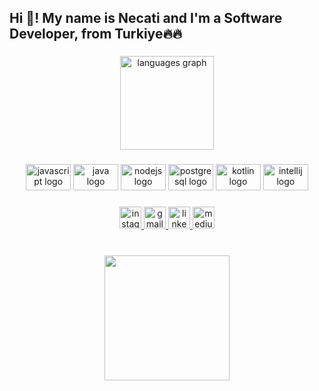 <h2 align="left">Hi 👋! My name is Necati and I'm a Software Developer, from Turkiye🔥🔥</h2>

###

<div align="center">
  <img src="https://github-readme-stats.vercel.app/api/top-langs?locale=en&hide_title=false&layout=compact&card_width=320&langs_count=5&theme=tokyonight&hide_border=false&username=mnkeles" height="150" alt="languages graph"  />
</div>

###

<div align="center">
  <img src="https://cdn.jsdelivr.net/gh/devicons/devicon/icons/javascript/javascript-original.svg" height="42" width="72" alt="javascript logo"  />
  <img src="https://cdn.jsdelivr.net/gh/devicons/devicon/icons/java/java-original.svg" height="42" width="72" alt="java logo"  />
  <img src="https://cdn.jsdelivr.net/gh/devicons/devicon/icons/nodejs/nodejs-original.svg" height="42" width="72" alt="nodejs logo"  />
  <img src="https://cdn.jsdelivr.net/gh/devicons/devicon/icons/postgresql/postgresql-original.svg" height="42" width="72" alt="postgresql logo"  />
  <img src="https://cdn.jsdelivr.net/gh/devicons/devicon/icons/kotlin/kotlin-original.svg" height="42" width="72" alt="kotlin logo"  />
  <img src="https://cdn.jsdelivr.net/gh/devicons/devicon/icons/intellij/intellij-original.svg" height="42" width="72" alt="intellij logo"  />
</div>

###

<div align="center">
  <a href="https://www.instagram.com/necatikelees/" target="_blank">
    <img src="https://img.shields.io/static/v1?message=necatikeles&logo=instagram&label=&color=5851DB&logoColor=white&labelColor=&style=for-the-badge" height="35" alt="instagram logo"  />
  </a>
  <a href="mailto:necatikelees@gmail.com" target="_blank">
    <img src="https://img.shields.io/static/v1?message=Gmail&logo=gmail&label=&color=D14836&logoColor=white&labelColor=&style=for-the-badge" height="35" alt="gmail logo"  />
  </a>
  <a href="https://tr.linkedin.com/in/necatikeles)" target="_blank">
    <img src="https://img.shields.io/static/v1?message=NecatiKeles&logo=linkedin&label=&color=0A66C2&logoColor=white&labelColor=&style=for-the-badge" height="35" alt="linkedin logo"  />
  </a>
  <a href="https://medium.com/@necatikeles" target="_blank">
    <img src="https://img.shields.io/static/v1?message=NecatiKeles&logo=medium&label=&color=0A66C2&logoColor=white&labelColor=&style=for-the-badge" height="35" alt="medium logo"  />
  </a>
</div>

###

<br clear="both">

<div align="center">
  <img height="200" src="https://c.tenor.com/itjFesV8_RUAAAAi/soulja-boy-pepe.gif"  />
</div>

###
